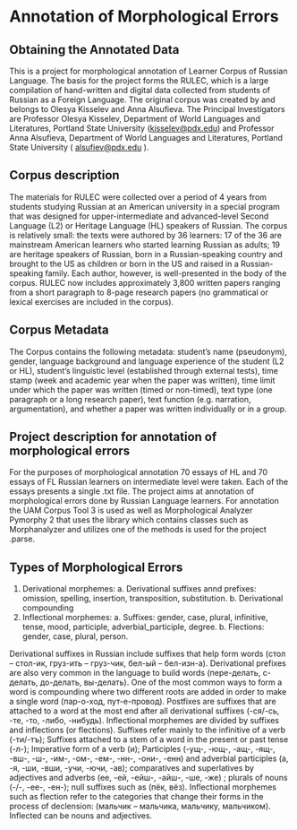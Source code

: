 # Annotation of Morphological Errors 

## Obtaining the Annotated Data
This is a project for morphological annotation of Learner Corpus of Russian Language. The basis for the project forms the RULEC, which is a large compilation of hand-written and digital data collected from students of Russian as a Foreign Language. The original corpus was created by and belongs to Olesya Kisselev and Anna Alsufieva. The Principal Investigators are Professor Olesya Kisselev, Department of World Languages and Literatures, Portland State University (kisselev@pdx.edu) and Professor Anna Alsufieva, Department of World Languages and Literatures, Portland State University ( alsufiev@pdx.edu ). 

## Corpus description
The materials for RULEC were collected over a period of 4 years from students studying Russian at an American university in a special program that was designed for upper-intermediate and advanced-level Second Language (L2) or Heritage Language (HL) speakers of Russian. The corpus is relatively small: the texts were authored by 36 learners: 17 of the 36 are mainstream American learners who started learning Russian as adults; 19 are heritage speakers of Russian, born in a Russian-speaking country and brought to the US as children or born in the US and raised in a Russian-speaking family. Each author, however, is well-presented in the body of the corpus. RULEC now includes approximately 3,800 written papers ranging from a short paragraph to 8-page research papers (no grammatical or lexical exercises are included in the corpus).

## Corpus Metadata 
The Corpus contains the following metadata: student’s name (pseudonym),
gender, language background and language experience of the student (L2 or HL), student’s linguistic level (established through external tests), time stamp (week and academic year when the paper was written), time limit under which the paper was written (timed or non-timed),
text type (one paragraph or a long research paper), text function (e.g. narration, argumentation), and whether a paper was written individually or in a group.

## Project description for annotation of morphological errors
For the purposes of morphological annotation 70 essays of HL and 70 essays of FL Russian learners on intermediate level were taken. Each of the essays presents a single .txt file. 
The project aims at annotation of morphological errors done by Russian Language learners. 
For annotation the UAM Corpus Tool 3 is used as well as Morphological Analyzer Pymorphy 2 that uses the library which contains classes such as Morphanalyzer and utilizes one of the methods is used for the project .parse.

## Types of Morphological Errors 

1. Derivational morphemes:
a. Derivational suffixes annd prefixes: omission, spelling, insertion, transposition, substitution.
b. Derivational compounding 
2. Inflectional morphemes: 
a. Suffixes: gender, case, plural, infinitive, tense, mood, participle, adverbial_participle, degree.
b. Flections: gender, case, plural, person.

Derivational suffixes in Russian include suffixes that help form words (стол – стол-ик, груз-ить – груз-чик, бел-ый – бел-изн-а).
Derivational prefixes are also very common in the language to build words (пере-делать, с-делать, до-делать, вы-делать). 
One of the most common ways to form a word is compounding where two different roots are added in order to make a single word (пар-о-ход, пут-е-провод). 
Postfixes are suffixes that are attached to a word at the most end after all derivational suffixes (-ся/-сь, -те, -то, -либо, -нибудь).
Inflectional morphemes are divided by suffixes and inflections (or flections). Suffixes refer mainly to the infinitive of a verb (-ти/-тъ); Suffixes attached to a stem of a word in the present or past tense (-л-); Imperative form of a verb (и); Participles (-ущ-, -ющ-, -ащ-, -ящ-, -вш-, -ш-, -им-, -ом-, -ем-, -нн-, -они-, -енн) and adverbial participles (а, -я, -ши, -вши, -учи, -ючи, -ав); comparatives and superlatives by adjectives and adverbs (ее, -ей, -ейш-, -айш-, -ше, -же) ; plurals of nouns (-/-, -ее-, -ен-); null suffixes such as (пёк, вёз). Inflectional morphemes such as flection refer to the categories that change their forms in the process of declension: (мальчик – мальчика, мальчику, мальчиком). Inflected can be nouns and adjectives. 


